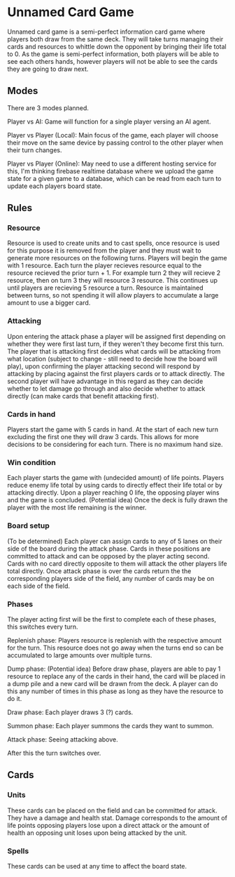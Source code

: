 # Unnamed Card Game

Unnamed card game is a semi-perfect information card game where players both draw from the same deck. They will take turns managing their cards and resources to whittle down the opponent by bringing their life total to 0. As the game is semi-perfect information, both players will be able to see each others hands, however players will not be able to see the cards they are going to draw next.


## Modes

There are 3 modes planned.

Player vs AI: Game will function for a single player versing an AI agent.

Player vs Player (Local): Main focus of the game, each player will choose their move on the same device by passing control to the other player when their turn changes.

Player vs Player (Online): May need to use a different hosting service for this, I'm thinking firebase realtime database where we upload the game state for a given game to a database, which can be read from each turn to update each players board state.

## Rules

### Resource

Resource is used to create units and to cast spells, once resource is used for this purpose it is removed from the player and they must wait to generate more resources on the following turns. Players will begin the game with 1 resource. Each turn the player recieves resource equal to the resource recieved the prior turn + 1. For example turn 2 they will recieve 2 resource, then on turn 3 they will resource 3 resource. This continues up until players are recieving 5 resource a turn. Resource is maintained between turns, so not spending it will allow players to accumulate a large amount to use a bigger card.

### Attacking

Upon entering the attack phase a player will be assigned first depending on whether they were first last turn, if they weren't they become first this turn. The player that is attacking first decides what cards will be attacking from what location (subject to change - still need to decide how the board will play), upon confirming the player attacking second will respond by attacking by placing against the first players cards or to attack directly. The second player will have advantage in this regard as they can decide whether to let damage go through and also decide whether to attack directly (can make cards that benefit attacking first).

### Cards in hand

Players start the game with 5 cards in hand. At the start of each new turn excluding the first one they will draw 3 cards. This allows for more decisions to be considering for each turn. There is no maximum hand size.

### Win condition

Each player starts the game with (undecided amount) of life points. Players reduce enemy life total by using cards to directly effect their life total or by attacking directly. Upon a player reaching 0 life, the opposing player wins and the game is concluded. (Potential idea) Once the deck is fully drawn the player with the most life remaining is the winner.

### Board setup

(To be determined) Each player can assign cards to any of 5 lanes on their side of the board during the attack phase. Cards in these positions are committed to attack and can be opposed by the player acting second. Cards with no card directly opposite to them will attack the other players life total directly. Once attack phase is over the cards return the the corresponding players side of the field, any number of cards may be on each side of the field.

### Phases

The player acting first will be the first to complete each of these phases, this switches every turn.

Replenish phase: Players resource is replenish with the respective amount for the turn. This resource does not go away when the turns end so can be accumulated to large amounts over multiple turns.

Dump phase: (Potential idea) Before draw phase, players are able to pay 1 resource to replace any of the cards in their hand, the card will be placed in a dump pile and a new card will be drawn from the deck. A player can do this any number of times in this phase as long as they have the resource to do it.

Draw phase: Each player draws 3 (?) cards.

Summon phase: Each player summons the cards they want to summon.

Attack phase: Seeing attacking above.

After this the turn switches over.

## Cards

### Units

These cards can be placed on the field and can be committed for attack. They have a damage and health stat. Damage corresponds to the amount of life points opposing players lose upon a direct attack or the amount of health an opposing unit loses upon being attacked by the unit. 

### Spells

These cards can be used at any time to affect the board state.